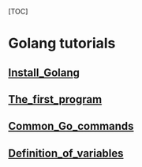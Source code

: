 [TOC]

# Golang tutorials

## [Install_Golang](./Install_Golang)

## [The_first_program](./The_first_program)

## [Common_Go_commands](./Common_Go_commands)

## [Definition_of_variables](./Definition_of_variables)

